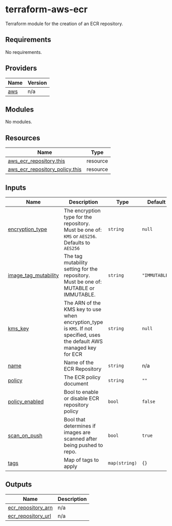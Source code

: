 <!-- BEGIN_TF_DOCS -->
# terraform-aws-ecr
Terraform module for the creation of an ECR repository.

## Requirements

No requirements.

## Providers

| Name | Version |
|------|---------|
| <a name="provider_aws"></a> [aws](#provider\_aws) | n/a |

## Modules

No modules.

## Resources

| Name | Type |
|------|------|
| [aws_ecr_repository.this](https://registry.terraform.io/providers/hashicorp/aws/latest/docs/resources/ecr_repository) | resource |
| [aws_ecr_repository_policy.this](https://registry.terraform.io/providers/hashicorp/aws/latest/docs/resources/ecr_repository_policy) | resource |

## Inputs

| Name | Description | Type | Default | Required |
|------|-------------|------|---------|:--------:|
| <a name="input_encryption_type"></a> [encryption\_type](#input\_encryption\_type) | The encryption type for the repository. Must be one of: `KMS` or `AES256`. Defaults to `AES256` | `string` | `null` | no |
| <a name="input_image_tag_mutability"></a> [image\_tag\_mutability](#input\_image\_tag\_mutability) | The tag mutability setting for the repository. Must be one of: MUTABLE or IMMUTABLE. | `string` | `"IMMUTABLE"` | no |
| <a name="input_kms_key"></a> [kms\_key](#input\_kms\_key) | The ARN of the KMS key to use when encryption\_type is `KMS`. If not specified, uses the default AWS managed key for ECR | `string` | `null` | no |
| <a name="input_name"></a> [name](#input\_name) | Name of the ECR Repository | `string` | n/a | yes |
| <a name="input_policy"></a> [policy](#input\_policy) | The ECR policy document | `string` | `""` | no |
| <a name="input_policy_enabled"></a> [policy\_enabled](#input\_policy\_enabled) | Bool to enable or disable ECR repository policy | `bool` | `false` | no |
| <a name="input_scan_on_push"></a> [scan\_on\_push](#input\_scan\_on\_push) | Bool that determines if images are scanned after being pushed to repo. | `bool` | `true` | no |
| <a name="input_tags"></a> [tags](#input\_tags) | Map of tags to apply | `map(string)` | `{}` | no |

## Outputs

| Name | Description |
|------|-------------|
| <a name="output_ecr_repository_arn"></a> [ecr\_repository\_arn](#output\_ecr\_repository\_arn) | n/a |
| <a name="output_ecr_repository_url"></a> [ecr\_repository\_url](#output\_ecr\_repository\_url) | n/a |
<!-- END_TF_DOCS -->